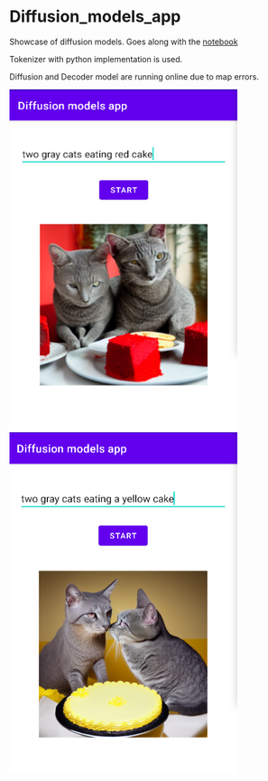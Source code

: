 # Diffusion_models_app


Showcase of diffusion models. Goes along with the [notebook](https://github.com/farmaker47/diffusion_models_tflite_conversion_and_inference)

Tokenizer with python implementation is used.

Diffusion and Decoder model are running online due to map errors.

  <img src="image/Screenshot from 2023-01-16 08-04-34.png" width="404" height="604"> <img src="image/Screenshot from 2023-01-16 08-20-04.png" width="404" height="604">
